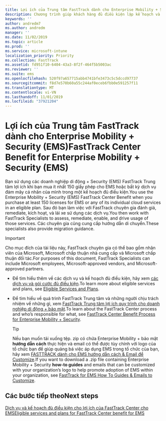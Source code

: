 ```yaml
---
title: Lợi ích của Trung tâm FastTrack dành cho Enterprise Mobility + Security (EMS)
description: Chương trình giúp khách hàng đủ điều kiện lập kế hoạch và triển khai InTune và Azure Active Directory Premium
keywords: ''
author: andredm7
ms.author: andredm
manager: ''
ms.date: 11/02/2019
ms.topic: article
ms.prod: ''
ms.service: microsoft-intune
localization_priority: Priority
ms.collection: FastTrack
ms.assetid: fd951f10-6404-43a3-8f2f-464f5b5003ac
ms.reviewer: ''
ms.suite: ems
ms.openlocfilehash: 520f97a657715abb4741bfe3473c5c5dccd97737
ms.sourcegitcommit: f8d7e570b60a55c244af0eceb6fbb0e591257f11
ms.translationtype: MT
ms.contentlocale: vi-VN
ms.lasthandoff: 11/01/2019
ms.locfileid: "37921204"
---
```

# <a name="fasttrack-center-benefit-for-enterprise-mobility--security-ems"></a><span data-ttu-id="366b3-103">Lợi ích của Trung tâm FastTrack dành cho Enterprise Mobility + Security (EMS)</span><span class="sxs-lookup"><span data-stu-id="366b3-103">FastTrack Center Benefit for Enterprise Mobility + Security (EMS)</span></span>

<span data-ttu-id="366b3-104">Bạn sử dụng các doanh nghiệp di động + Security (EMS) FastTrack Trung tâm lợi ích khi bạn mua ít nhất 150 giấy phép cho EMS hoặc bất kỳ dịch vụ đám mây cá nhân của mình trong một kế hoạch đủ điều kiện.</span><span class="sxs-lookup"><span data-stu-id="366b3-104">You use the Enterprise Mobility + Security (EMS) FastTrack Center Benefit when you purchase at least 150 licenses for EMS or any of its individual cloud services in an eligible plan.</span></span> <span data-ttu-id="366b3-105">Sau đó bạn làm việc với FastTrack chuyên gia đánh giá, remediate, kích hoạt, và lái xe sử dụng các dịch vụ.</span><span class="sxs-lookup"><span data-stu-id="366b3-105">You then work with FastTrack Specialists to assess, remediate, enable, and drive usage of those services.</span></span> <span data-ttu-id="366b3-106">Các chuyên gia cũng cung cấp hướng dẫn di chuyển.</span><span class="sxs-lookup"><span data-stu-id="366b3-106">These specialists also provide migration guidance.</span></span> 

> [!IMPORTANT]
> <span data-ttu-id="366b3-107">Cho mục đích của tài liệu này, FastTrack chuyên gia có thể bao gồm nhân viên của Microsoft, Microsoft chấp thuận nhà cung cấp và Microsoft chấp thuận đối tác.</span><span class="sxs-lookup"><span data-stu-id="366b3-107">For purposes of this document, FastTrack Specialists can include Microsoft employees, Microsoft-approved vendors, and Microsoft-approved partners.</span></span>

- <span data-ttu-id="366b3-108">Để tìm hiểu thêm về các dịch vụ và kế hoạch đủ điều kiện, hãy xem [các dịch vụ và gói cước đủ điều kiện](M365-eligible-services-and-plans.md).</span><span class="sxs-lookup"><span data-stu-id="366b3-108">To learn more about eligible services and plans, see [Eligible Services and Plans](M365-eligible-services-and-plans.md).</span></span>

- <span data-ttu-id="366b3-109">Để tìm hiểu về quá trình FastTrack Trung tâm và những người chịu trách nhiệm về những gì, xem [FastTrack Trung tâm lợi ích quy trình cho doanh nghiệp di động + bảo mật](EMS-fasttrack-process.md).</span><span class="sxs-lookup"><span data-stu-id="366b3-109">To learn about the FastTrack Center process and who’s responsible for what, see [FastTrack Center Benefit Process for Enterprise Mobility + Security](EMS-fasttrack-process.md).</span></span>

    > [!TIP]
    > <span data-ttu-id="366b3-110">Nếu bạn muốn tải xuống tệp. zip có chứa Enterprise Mobility + bảo mật **hướng dẫn cách** thực hiện và email có thể được tùy chỉnh với logo của tổ chức bạn để giúp quảng bá việc áp dụng EMS trong tổ chức của bạn, hãy xem [FASTTRACK dành cho EMS hướng dẫn cách & Email để Customize](https://gallery.technet.microsoft.com/FastTrack-for-EMS-How-To-f170da4c).</span><span class="sxs-lookup"><span data-stu-id="366b3-110">If you want to download a .zip file containing Enterprise Mobility + Security **how-to guides** and emails that can be customized with your organization’s logo to help promote adoption of EMS within your organization, see [FastTrack for EMS How To Guides & Emails to Customize](https://gallery.technet.microsoft.com/FastTrack-for-EMS-How-To-f170da4c).</span></span>

## <a name="next-steps"></a><span data-ttu-id="366b3-111">Các bước tiếp theo</span><span class="sxs-lookup"><span data-stu-id="366b3-111">Next steps</span></span>

[<span data-ttu-id="366b3-112">Dịch vụ và kế hoạch đủ điều kiện cho lợi ích của FastTrack Center cho EMS</span><span class="sxs-lookup"><span data-stu-id="366b3-112">Eligible services and plans for FastTrack Center benefit for EMS</span></span>](M365-eligible-services-and-plans.md)


